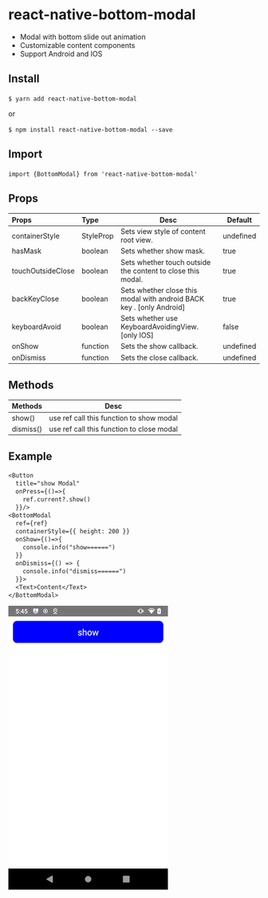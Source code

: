 
# react-native-bottom-modal

* Modal with bottom slide out animation
* Customizable content components
* Support Android and IOS

## Install

`$ yarn add react-native-bottom-modal`

or

`$ npm install react-native-bottom-modal --save`

## Import

`import {BottomModal} from 'react-native-bottom-modal'`

## Props

| Props             | Type                 | Desc                                                         | Default   |
| :---------------- | :------------------- | ------------------------------------------------------------ | --------- |
| containerStyle    | StyleProp<ViewStyle> | Sets view style of content root view.                        | undefined |
| hasMask           | boolean              | Sets whether show mask.                                      | true      |
| touchOutsideClose | boolean              | Sets whether touch outside the content to close this modal.  | true      |
| backKeyClose      | boolean              | Sets whether close this modal with android BACK key . [only Android] | true      |
| keyboardAvoid     | boolean              | Sets whether use KeyboardAvoidingView. [only IOS]            | false     |
| onShow            | function             | Sets the show callback.                                      | undefined |
| onDismiss         | function             | Sets the close callback.                                     | undefined |

## Methods

| Methods   | Desc                                      |
| --------- | ----------------------------------------- |
| show()    | use ref call this function to show modal  |
| dismiss() | use ref call this function to close modal |


## Example

```tsx
<Button 
  title="show Modal" 
  onPress={()=>{
    ref.current?.show()
  }}/>
<BottomModal
  ref={ref}
  containerStyle={{ height: 200 }}
  onShow={()=>{
    console.info("show======")
  }}
  onDismiss={() => {
    console.info("dismiss======")
  }}>
  <Text>Content</Text>
</BottomModal>
```
![](./example.gif)

